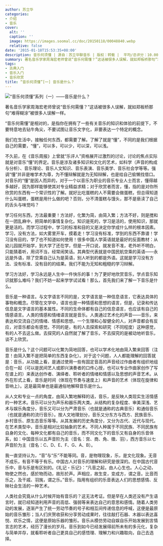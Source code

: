 ```yaml
---
author: 苏立华
categories:
- 介绍
- 音乐
cover:
  alt: ''
  caption: ''
  image: https://images.soomal.cc/doc/20150118/00048840.webp
  relative: false
date: '2015-01-18T15:53:35+08:00'
description: 音乐何须懂 | 源自：苏立华聊音乐 | 版权：转载 |  平均/总评分：10.00/80
summary: 著名音乐学家周海宏老师曾说“音乐何需懂？”这话被很多人误解，就如郑板桥那句“难得糊涂”被很多人误解一样。“音乐何需懂”是相对的，是指你在拥有了一些有关音乐的知识和体验的前提下，不要特意地去钻牛角尖，不要试图让音乐文字化，非要表达一个特定的概念。
tags:
- 古典入门
- 音乐入门
- 音乐欣赏
title: “音乐何须懂”[一] 音乐是什么？
---
```


![“音乐何须懂”系列（一）――音乐是什么？](https://images.soomal.cc/doc/20150118/00048840.webp)





著名音乐学家周海宏老师曾说“音乐何需懂？”这话被很多人误解，就如郑板桥那句“难得糊涂”被很多人误解一样。

“音乐何需懂”是相对的，是指你在拥有了一些有关音乐的知识和体验的前提下，不要特意地去钻牛角尖，不要试图让音乐文字化，非要表达一个特定的概念。

我们在生活中，接触任何东西，都需要了解。了解了就是“懂”，不同的是我们根据自己的需要，“懂”，可以多，可以少，可以深，可以浅。

不久前，在《音乐周报》上曾就“乐评人”资格展开过激烈的讨论，讨论的焦点实际就是对音乐“懂”的界定。音乐是涉及诸多知识和文化的艺术，如科学（声音的构成与分析）、音乐理论、音乐人文知识、音乐表演、音乐美学、音乐社会学等等。强调“懂”并非是唯学术为尊，为不懂辩解就是为无知辩解，也是给自己偷懒找借口。对音乐的“懂”是因人而异的，对于一个以音乐为职业的音乐专业人士而言，懂得越多越好，因为那样能够使其对专业精益求精；对于欣赏者而言，懂，指的是对你所欣赏的东西有一个常识性的了解。就好比吃蛋糕的人不需要会做蛋糕，但总得知道什么叫蛋糕，蛋糕是用什么做的吧？否则，分不清蛋糕与馒头，那不是亵渎了自己的舌头与味觉吗？

学习任何东西，方法最重要！方法好，化繁为简，由简入繁；方法不好，则是搅和在一团乱麻中，把简单的事情复杂化。知识是死的，学习是活的，使用知识，那就更是活的。而学习过程中，学习的标准和目的又是决定你学成什么样的根本因素。学习，没有方法，如大雾里开车，摸着走！学习没有标准，学到的东西不靠谱！学习没有目的，学了也不知道如何使用！很多中国人学英语就是最好的反面教材：从幼儿园就开始学，到大学了还在学，但是一开口说，就发音不准，老外听不明白，只能猜着听，用词不当，经常闹笑话。其典型代表就是中国民航空乘的英语――永远是外语，除了空乘自己认为是英语，别人听到的都是外语。这就是学习没有方法、没有标准、没有目的的结果。我们不能为无知和粗糙的学习辩解。

学习方法好，学习永远是人生中一件快乐的事！为了更好地欣赏音乐，学点音乐知识就那么难吗？我们不妨一起来学学试试看！那么，首先我们来了解一下音乐是什么。

音乐是一种语言。与文字语言不同的是，文字语言是一种信息语言，它表达具体的事物和概念。尽管在文学中，语言也是一种情感和思想的语言，但是，记录和传达信息是文字语言的基本属性。不同的生命体都有自己的信息语言，也应该有自己的情感语言。人类的情感和情绪语言就是音乐。人类通过艺术化的声音――音乐，来表达和交流自己的情绪、情感和思想。一个生理和心智健全的人，对声音都会有反应，对音乐都会有感觉。不同的是，有的人去探索和研究（不同程度）这种感觉，有的人不去这么做。去探究的人自然就了解了音乐，不去探究的是被动地听音乐，谈不上欣赏。

音乐是什么？这个问题可以化繁为简地回答，也可以学术化地由简入繁来回答（注意！由简入繁不是把简单的东西复杂化）。对于这个问题，人人都能理解的回答就是：音乐，从功能上看，是通过使用一些有固定音高的声音经过作曲者有组织地组合在一起（可以是民间艺人或即兴演奏者的口传心授，也可以专业作曲家创作了写在谱上的）来表达创作者、演绎者、聆听者的情绪和情感以及思想的声音艺术。从外在形式上看，音乐是时间（体现在节奏与速度上）和声音的艺术（体现在旋律和音响上）。这是最简单也是最通俗地解释音乐是什么。

从人文和专业一点的角度，由简入繁地解释的话，音乐，是反映人类现实生活情感的一种艺术。音乐可以分为声乐和器乐两大类。从结构的复杂程度、审美深浅、艺术与娱乐角度分，音乐又可以分为严肃音乐（也就是通称的古典音乐）和通俗音乐（也就是通称的流行音乐）。按人文地理划分，音乐又分东方与西方、民族音乐、乡村音乐、原生态音乐等等。从其发展的历史角度分，又分为古代、近代与现代。在艺术类型中，音乐是相对比较抽象的艺术。不同人种属于不同民族、不同民族有自身的文化、每种文化都有自己的音乐，而不同文化下的音乐又有自身的乐音体系，如：中国音乐以五声音阶为主（音名：宫、商、角、徵、羽），西方音乐以七声音阶为主（音名：C、D、E、F、G、A、B）。

我一直坚持认为，“音”与“乐”不能等同。音，是物理现象，乐，是文化现象。无音不成乐，有音不等于有乐。中国古人对音乐的理解和研究是很深的。在中国古代音乐中，音与乐是有区别的。《礼记・乐记》：“凡音之起，由人心生也。人心之动，物使之然也，感於物而动，故形於声。声相应，故生变，变成方，谓之音。比音而乐之，及干戚、羽旄，谓之乐。”音乐，指用有组织的乐音表达人们的思想感情、反映社会生活的一种艺术。

人类社会究竟从什么时候开始有音乐的？这无法考证。但是早在人类还没有产生语言时，就已经知道利用声音的高低、强弱等来表达自己的意思和感情。随着人类劳动的发展，逐渐产生了统一劳动节奏的号子和相互间传递信息的呼喊，这便是最原始的音乐雏形；当人们庆贺收获和分享劳动成果时，往往敲打石器、木器以表达喜悦、欢乐之情，这便是原始乐器的雏形。音乐从模仿劳动自娱自乐开始发展到言情言志的艺术，经历了漫长的岁月。音乐到如今已经发展得前所未有的多元化，复杂与简单并存，就看聆听者自己更具自己的感悟理、理解力和兴趣取向，自己去选择。